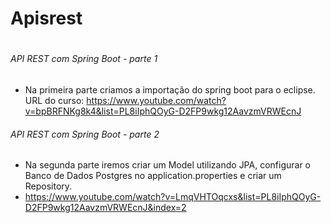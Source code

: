 # Apisrest <h1>
###### API REST com Spring Boot - parte 1
  * Na primeira parte criamos a importação do spring boot para o eclipse. <br>
     URL do curso: <link>https://www.youtube.com/watch?v=bpBRFNKg8k4&list=PL8iIphQOyG-D2FP9wkg12AavzmVRWEcnJ</link>

###### API REST com Spring Boot - parte 2
  * Na segunda parte iremos criar um Model utilizando JPA, configurar o Banco de Dados Postgres no application.properties e criar um Repository. <br>
  * https://www.youtube.com/watch?v=LmqVHTOqcxs&list=PL8iIphQOyG-D2FP9wkg12AavzmVRWEcnJ&index=2
